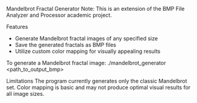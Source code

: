 Mandelbrot Fractal Generator
Note: This is an extension of the BMP File Analyzer and Processor academic project.

Features
- Generate Mandelbrot fractal images of any specified size
- Save the generated fractals as BMP files
- Utilize custom color mapping for visually appealing results

To generate a Mandelbrot fractal image:
./mandelbrot_generator <width> <height> <path_to_output_bmp>

Limitations
The program currently generates only the classic Mandelbrot set.
Color mapping is basic and may not produce optimal visual results for all image sizes.
